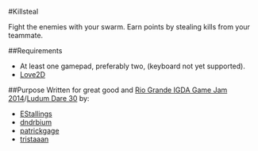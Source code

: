 #Killsteal

Fight the enemies with your swarm. Earn points by stealing kills from your teammate.

##Requirements 
- At least one gamepad, preferably two, (keyboard not yet supported).
- [Love2D](http://love2d.org/)

##Purpose
Written for great good and [Rio Grande IGDA Game Jam 2014](https://www.facebook.com/groups/rg.igda/)/[Ludum Dare 30](http://www.ludumdare.com/compo/2014/08/20/welcome-to-ludum-dare-30/) by:

- [EStallings](https://github.com/EStallings)
- [dndrbium](https://github.com/dndrbium)
- [patrickgage](https://github.com/patrickgage)
- [tristaaan](https://github.com/tristaaan)